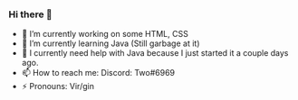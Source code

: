 ### Hi there 👋

<!--
**TwoThreeTwo/TwoThreeTwo** is a ✨ _special_ ✨ repository because its `README.md` (this file) appears on your GitHub profile.

Here are some ideas to get you started:

- 🔭 I’m currently working on ...
- 🌱 I’m currently learning ...
- 👯 I’m looking to collaborate on ...
- 🤔 I’m looking for help with ...
- 💬 Ask me about ...
- 📫 How to reach me: ...
- 😄 Pronouns: ...
- ⚡ Fun fact: ...
-->
- 🔭 I’m currently working on some HTML, CSS
- 🌱 I’m currently learning Java (Still garbage at it)
- 🤔 I currently need help with Java because I just started it a couple days ago.
- 📫 How to reach me: Discord: Two#6969
- ⚡ Pronouns: Vir/gin

